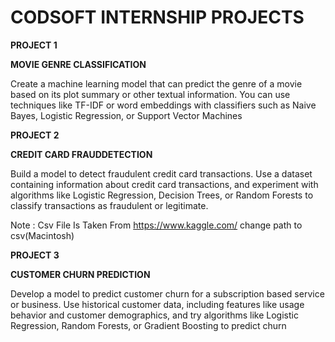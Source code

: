  # CODSOFT INTERNSHIP PROJECTS
 **PROJECT 1**
 
 **MOVIE GENRE CLASSIFICATION**

 Create a machine learning model that can predict the genre of a movie based on its plot summary or other textual information. You can use techniques like TF-IDF or word embeddings with classifiers such as Naive 
 Bayes, Logistic Regression, or Support Vector Machines

 **PROJECT 2**

 **CREDIT CARD FRAUDDETECTION**

 Build a model to detect fraudulent credit card transactions. Use a dataset containing information about credit card transactions, and experiment with algorithms like Logistic Regression, Decision Trees, or Random 
 Forests to classify transactions as fraudulent or legitimate.
 
 Note : Csv File Is Taken From https://www.kaggle.com/ change path to csv(Macintosh)

 **PROJECT 3**

 **CUSTOMER CHURN PREDICTION** 

 Develop a model to predict customer churn for a subscription based service or business. Use historical customer data, including features like usage behavior and customer demographics, and try algorithms like 
 Logistic Regression, Random Forests, or Gradient Boosting to predict churn
